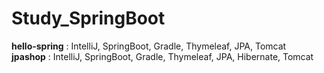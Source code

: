 # Study_SpringBoot

**hello-spring** : IntelliJ, SpringBoot, Gradle, Thymeleaf, JPA, Tomcat<br>
**jpashop** : IntelliJ, SpringBoot, Gradle, Thymeleaf, JPA, Hibernate, Tomcat
